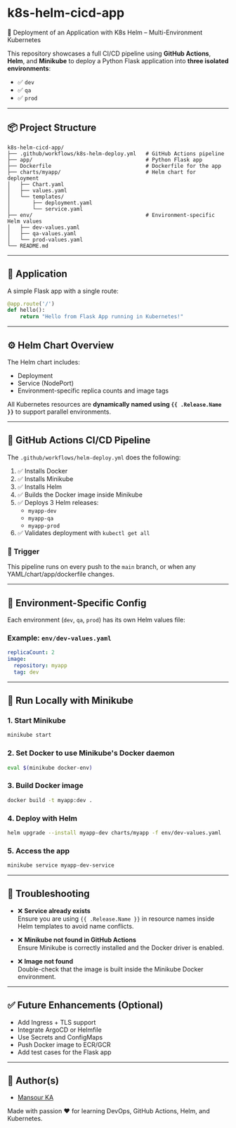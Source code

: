 # k8s-helm-cicd-app

🚀 Deployment of an Application with K8s Helm – Multi-Environment Kubernetes

This repository showcases a full CI/CD pipeline using **GitHub Actions**, **Helm**, and **Minikube** to deploy a Python Flask application into **three isolated environments**:

- ✅ `dev`
- ✅ `qa`
- ✅ `prod`

---

## 📦 Project Structure

```
k8s-helm-cicd-app/
├── .github/workflows/k8s-helm-deploy.yml   # GitHub Actions pipeline
├── app/                                    # Python Flask app
├── Dockerfile                              # Dockerfile for the app
├── charts/myapp/                           # Helm chart for deployment
│   ├── Chart.yaml
│   ├── values.yaml
│   └── templates/
│       ├── deployment.yaml
│       └── service.yaml
├── env/                                    # Environment-specific Helm values
│   ├── dev-values.yaml
│   ├── qa-values.yaml
│   └── prod-values.yaml
└── README.md
```

---

## 🐳 Application

A simple Flask app with a single route:

```python
@app.route('/')
def hello():
    return "Hello from Flask App running in Kubernetes!"
```

---

## ⚙️ Helm Chart Overview

The Helm chart includes:

- Deployment
- Service (NodePort)
- Environment-specific replica counts and image tags

All Kubernetes resources are **dynamically named using `{{ .Release.Name }}`** to support parallel environments.

---

## 🚀 GitHub Actions CI/CD Pipeline

The `.github/workflows/helm-deploy.yml` does the following:

1. ✅ Installs Docker
2. ✅ Installs Minikube
3. ✅ Installs Helm
4. ✅ Builds the Docker image inside Minikube
5. ✅ Deploys 3 Helm releases:
   - `myapp-dev`
   - `myapp-qa`
   - `myapp-prod`
6. ✅ Validates deployment with `kubectl get all`

### 🔁 Trigger

This pipeline runs on every push to the `main` branch, or when any YAML/chart/app/dockerfile changes.

---

## 🔧 Environment-Specific Config

Each environment (`dev`, `qa`, `prod`) has its own Helm values file:

### Example: `env/dev-values.yaml`

```yaml
replicaCount: 2
image:
  repository: myapp
  tag: dev
```

---

## 🧪 Run Locally with Minikube

### 1. Start Minikube

```bash
minikube start
```

### 2. Set Docker to use Minikube's Docker daemon

```bash
eval $(minikube docker-env)
```

### 3. Build Docker image

```bash
docker build -t myapp:dev .
```

### 4. Deploy with Helm

```bash
helm upgrade --install myapp-dev charts/myapp -f env/dev-values.yaml
```

### 5. Access the app

```bash
minikube service myapp-dev-service
```

---

## 🔐 Troubleshooting

- ❌ **Service already exists**  
  Ensure you are using `{{ .Release.Name }}` in resource names inside Helm templates to avoid name conflicts.

- ❌ **Minikube not found in GitHub Actions**  
  Ensure Minikube is correctly installed and the Docker driver is enabled.

- ❌ **Image not found**  
  Double-check that the image is built inside the Minikube Docker environment.

---

## ✅ Future Enhancements (Optional)

- Add Ingress + TLS support
- Integrate ArgoCD or Helmfile
- Use Secrets and ConfigMaps
- Push Docker image to ECR/GCR
- Add test cases for the Flask app

---

## 🙌 Author(s)

- [Mansour KA](https://github.com/mansourka06)

Made with passion ❤️ for learning DevOps, GitHub Actions, Helm, and Kubernetes.
